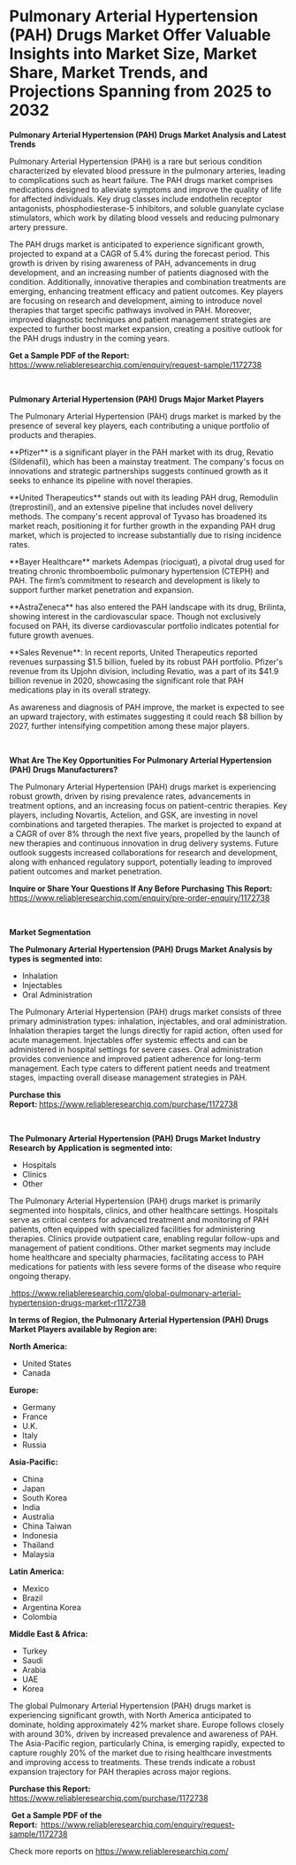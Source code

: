 <p><h1>Pulmonary Arterial Hypertension (PAH) Drugs Market Offer Valuable Insights into Market Size, Market Share, Market Trends, and Projections Spanning from 2025 to 2032</h1></p><p><strong>Pulmonary Arterial Hypertension (PAH) Drugs Market Analysis and Latest Trends</strong></p>
<p><p>Pulmonary Arterial Hypertension (PAH) is a rare but serious condition characterized by elevated blood pressure in the pulmonary arteries, leading to complications such as heart failure. The PAH drugs market comprises medications designed to alleviate symptoms and improve the quality of life for affected individuals. Key drug classes include endothelin receptor antagonists, phosphodiesterase-5 inhibitors, and soluble guanylate cyclase stimulators, which work by dilating blood vessels and reducing pulmonary artery pressure.</p><p>The PAH drugs market is anticipated to experience significant growth, projected to expand at a CAGR of 5.4% during the forecast period. This growth is driven by rising awareness of PAH, advancements in drug development, and an increasing number of patients diagnosed with the condition. Additionally, innovative therapies and combination treatments are emerging, enhancing treatment efficacy and patient outcomes. Key players are focusing on research and development, aiming to introduce novel therapies that target specific pathways involved in PAH. Moreover, improved diagnostic techniques and patient management strategies are expected to further boost market expansion, creating a positive outlook for the PAH drugs industry in the coming years.</p></p>
<p><strong>Get a Sample PDF of the Report:&nbsp;</strong> <a href="https://www.reliableresearchiq.com/enquiry/request-sample/1172738?utm_campaign=2716&utm_medium=2&utm_source=Github&utm_content=ia&utm_term=09032025&utm_id=pulmonary-arterial-hypertension-pah-drugs">https://www.reliableresearchiq.com/enquiry/request-sample/1172738</a></p>
<p>&nbsp;</p>
<p><strong>Pulmonary Arterial Hypertension (PAH) Drugs Major Market Players</strong></p>
<p><p>The Pulmonary Arterial Hypertension (PAH) drugs market is marked by the presence of several key players, each contributing a unique portfolio of products and therapies. </p><p>**Pfizer** is a significant player in the PAH market with its drug, Revatio (Sildenafil), which has been a mainstay treatment. The company's focus on innovations and strategic partnerships suggests continued growth as it seeks to enhance its pipeline with novel therapies.</p><p>**United Therapeutics** stands out with its leading PAH drug, Remodulin (treprostinil), and an extensive pipeline that includes novel delivery methods. The company's recent approval of Tyvaso has broadened its market reach, positioning it for further growth in the expanding PAH drug market, which is projected to increase substantially due to rising incidence rates.</p><p>**Bayer Healthcare** markets Adempas (riociguat), a pivotal drug used for treating chronic thromboembolic pulmonary hypertension (CTEPH) and PAH. The firm’s commitment to research and development is likely to support further market penetration and expansion.</p><p>**AstraZeneca** has also entered the PAH landscape with its drug, Brilinta, showing interest in the cardiovascular space. Though not exclusively focused on PAH, its diverse cardiovascular portfolio indicates potential for future growth avenues.</p><p>**Sales Revenue**: In recent reports, United Therapeutics reported revenues surpassing $1.5 billion, fueled by its robust PAH portfolio. Pfizer's revenue from its Upjohn division, including Revatio, was a part of its $41.9 billion revenue in 2020, showcasing the significant role that PAH medications play in its overall strategy.</p><p>As awareness and diagnosis of PAH improve, the market is expected to see an upward trajectory, with estimates suggesting it could reach $8 billion by 2027, further intensifying competition among these major players.</p></p>
<p>&nbsp;</p>
<p><strong>What Are The Key Opportunities For Pulmonary Arterial Hypertension (PAH) Drugs Manufacturers?</strong></p>
<p><p>The Pulmonary Arterial Hypertension (PAH) drugs market is experiencing robust growth, driven by rising prevalence rates, advancements in treatment options, and an increasing focus on patient-centric therapies. Key players, including Novartis, Actelion, and GSK, are investing in novel combinations and targeted therapies. The market is projected to expand at a CAGR of over 8% through the next five years, propelled by the launch of new therapies and continuous innovation in drug delivery systems. Future outlook suggests increased collaborations for research and development, along with enhanced regulatory support, potentially leading to improved patient outcomes and market penetration.</p></p>
<p><strong>Inquire or Share Your Questions If Any Before Purchasing This Report:</strong> <a href="https://www.reliableresearchiq.com/enquiry/pre-order-enquiry/1172738?utm_campaign=2716&utm_medium=2&utm_source=Github&utm_content=ia&utm_term=09032025&utm_id=pulmonary-arterial-hypertension-pah-drugs">https://www.reliableresearchiq.com/enquiry/pre-order-enquiry/1172738</a></p>
<p>&nbsp;</p>
<p><strong>Market Segmentation</strong></p>
<p><strong>The Pulmonary Arterial Hypertension (PAH) Drugs Market Analysis by types is segmented into:</strong></p>
<p><ul><li>Inhalation</li><li>Injectables</li><li>Oral Administration</li></ul></p>
<p><p>The Pulmonary Arterial Hypertension (PAH) drugs market consists of three primary administration types: inhalation, injectables, and oral administration. Inhalation therapies target the lungs directly for rapid action, often used for acute management. Injectables offer systemic effects and can be administered in hospital settings for severe cases. Oral administration provides convenience and improved patient adherence for long-term management. Each type caters to different patient needs and treatment stages, impacting overall disease management strategies in PAH.</p></p>
<p><strong>Purchase this Report:&nbsp;</strong><a href="https://www.reliableresearchiq.com/purchase/1172738?utm_campaign=2716&utm_medium=2&utm_source=Github&utm_content=ia&utm_term=09032025&utm_id=pulmonary-arterial-hypertension-pah-drugs">https://www.reliableresearchiq.com/purchase/1172738</a></p>
<p>&nbsp;</p>
<p><strong>The Pulmonary Arterial Hypertension (PAH) Drugs Market Industry Research by Application is segmented into:</strong></p>
<p><ul><li>Hospitals</li><li>Clinics</li><li>Other</li></ul></p>
<p><p>The Pulmonary Arterial Hypertension (PAH) drugs market is primarily segmented into hospitals, clinics, and other healthcare settings. Hospitals serve as critical centers for advanced treatment and monitoring of PAH patients, often equipped with specialized facilities for administering therapies. Clinics provide outpatient care, enabling regular follow-ups and management of patient conditions. Other market segments may include home healthcare and specialty pharmacies, facilitating access to PAH medications for patients with less severe forms of the disease who require ongoing therapy.</p></p>
<p><a href="https://www.reliableresearchiq.com/global-pulmonary-arterial-hypertension-drugs-market-r1172738?utm_campaign=2716&utm_medium=2&utm_source=Github&utm_content=ia&utm_term=09032025&utm_id=pulmonary-arterial-hypertension-pah-drugs">&nbsp;https://www.reliableresearchiq.com/global-pulmonary-arterial-hypertension-drugs-market-r1172738</a></p>
<p><strong>In terms of Region, the Pulmonary Arterial Hypertension (PAH) Drugs Market Players available by Region are:</strong></p>
<p>
    <p> <strong> North America: </strong>
        <ul>
            <li>United States</li>
            <li>Canada</li>
        </ul>
        </p> 
    <p> <strong> Europe: </strong>
        <ul>
            <li>Germany</li>
            <li>France</li>
            <li>U.K.</li>
            <li>Italy</li>
            <li>Russia</li>
        </ul>
        </p> 
    <p> <strong> Asia-Pacific: </strong>
        <ul>
            <li>China</li>
            <li>Japan</li>
            <li>South Korea</li>
            <li>India</li>
            <li>Australia</li>
            <li>China Taiwan</li>
            <li>Indonesia</li>
            <li>Thailand</li>
            <li>Malaysia</li>
        </ul>
        </p> 
    <p> <strong> Latin America: </strong>
        <ul>
            <li>Mexico</li>
            <li>Brazil</li>
            <li>Argentina Korea</li>
            <li>Colombia</li>
        </ul>
        </p> 
    <p> <strong> Middle East & Africa: </strong>
        <ul>
            <li>Turkey</li>
            <li>Saudi</li>
            <li>Arabia</li>
            <li>UAE</li>
            <li>Korea</li>
        </ul>
    </p>
    </p>
<p><p>The global Pulmonary Arterial Hypertension (PAH) drugs market is experiencing significant growth, with North America anticipated to dominate, holding approximately 42% market share. Europe follows closely with around 30%, driven by increased prevalence and awareness of PAH. The Asia-Pacific region, particularly China, is emerging rapidly, expected to capture roughly 20% of the market due to rising healthcare investments and improving access to treatments. These trends indicate a robust expansion trajectory for PAH therapies across major regions.</p></p>
<p><strong>Purchase this Report: </strong><a href="https://www.reliableresearchiq.com/purchase/1172738?utm_campaign=2716&utm_medium=2&utm_source=Github&utm_content=ia&utm_term=09032025&utm_id=pulmonary-arterial-hypertension-pah-drugs">https://www.reliableresearchiq.com/purchase/1172738</a></p>
<p>&nbsp;<strong>Get a Sample PDF of the Report:&nbsp;&nbsp;</strong><a href="https://www.reliableresearchiq.com/enquiry/request-sample/1172738?utm_campaign=2716&utm_medium=2&utm_source=Github&utm_content=ia&utm_term=09032025&utm_id=pulmonary-arterial-hypertension-pah-drugs">https://www.reliableresearchiq.com/enquiry/request-sample/1172738</a></p>
<p><strong></strong></p>
<p>Check more reports on <a href="https://www.reliableresearchiq.com/?utm_campaign=2716&utm_medium=2&utm_source=Github&utm_content=ia&utm_term=09032025&utm_id=pulmonary-arterial-hypertension-pah-drugs">https://www.reliableresearchiq.com/</a></p>